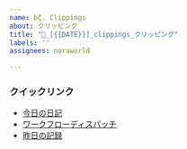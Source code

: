 ```yaml
---
name: bζ. Clippings
about: クリッピング
title: "📎_[{{DATE}}]_clippings_クリッピング"
labels: ''
assignees: noraworld

---
```


### クイックリンク
* [今日の日記]([{{MAIN_REPO_TODAY_URL}}])
* [ワークフローディスパッチ](https://github.com/noraworld/diary-templates-assistant/actions/workflows/clippings.yml)
* [昨日の記録](https://github.com/noraworld/diary-templates/blob/main/templates/clippings/[{{YESTERDAY_YEAR}}]/[{{YESTERDAY_MONTH}}]/[{{YESTERDAY_DATE}}]-.md)

